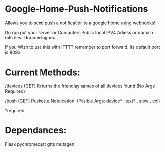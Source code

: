 # Google-Home-Push-Notifications
Allows you to send push a notification to a google home using webhooks!



Do run put your server or Computers Public local IPV4 Adress or domain taht it will be running on.

If you Wish to use this with IFTTT remember to port forward. Its default port is 8093



# Current Methods:

/devices (GET) Returns the friendlay names of all devices found (No Args Required)

/push (GET) Pushes a Notoication. (Posible Args: device* , text* , slow , vol)

*required

# Dependances:

Flask
pychromecast
gtts
mutagen
